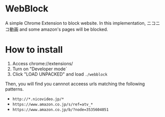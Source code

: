 # WebBlock

A simple Chrome Extension to block website.
In this implementation, ニコニコ動画 and some amazon's pages will be blocked.  

# How to install

1. Access chrome://extensions/
2. Turn on "Developer mode`
3. Click "LOAD UNPACKED" and load `./webblock`

Then, you will find you cannnot acceess urls matching the following patterns.
- `http://*.nicovideo.jp/*`
- `https://www.amazon.co.jp/s/ref=atv_*`
- `https://www.amazon.co.jp/b/?node=3535604051`